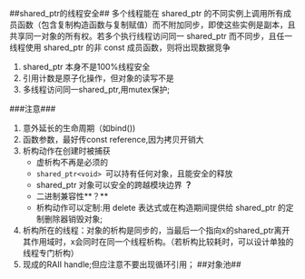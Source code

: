 
##shared_ptr的线程安全##
  多个线程能在 shared_ptr 的不同实例上调用所有成员函数（包含复制构造函数与复制赋值）而不附加同步，即使这些实例是副本，且共享同一对象的所有权。若多个执行线程访问同一 shared_ptr 而不同步，且任一线程使用 shared_ptr 的非 const 成员函数，则将出现数据竞争
 
 1. shared_ptr 本身不是100%线程安全
 2. 引用计数是原子化操作，但对象的读写不是
 3. 多线程访问同一shared_ptr,用mutex保护;


###注意###
 1. 意外延长的生命周期（如bind())
 2. 函数参数，最好传const reference,因为拷贝开销大
 3. 析构动作在创建时被捕获
    * 虚析构不再是必须的
    *  `shared_ptr<void> `可以持有任何对象，且能安全的释放
    * shared_ptr 对象可以安全的跨越模块边界 **？**
    * 二进制兼容性**？**
    * 析构动作可以定制:用 delete 表达式或在构造期间提供给 shared_ptr 的定制删除器销毁对象;
 4. 析构所在的线程：对象的析构是同步的，当最后一个指向x的shared_ptr离开其作用域时，x会同时在同一个线程析构。（若析构比较耗时，可以设计单独的线程专门析构）
 5. 现成的RAII handle;但应注意不要出现循环引用；
##对象池##

